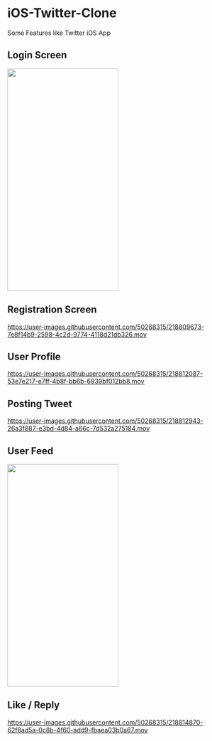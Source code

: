 # iOS-Twitter-Clone
Some Features like Twitter iOS App

## Login Screen
 <img src="https://user-images.githubusercontent.com/50268315/218809995-80d70cf4-f8f3-4b73-ba3b-fb4f7829cd82.png" width="250" height="500">

## Registration Screen
https://user-images.githubusercontent.com/50268315/218809673-7e8f14b9-2598-4c2d-9774-4118d21db326.mov

## User Profile
https://user-images.githubusercontent.com/50268315/218812087-53e7e217-e7ff-4b8f-bb6b-6939bf012bb8.mov

## Posting Tweet
https://user-images.githubusercontent.com/50268315/218812943-26a3f887-e3bd-4d84-a66c-7d532a275184.mov

## User Feed
 <img src="https://user-images.githubusercontent.com/50268315/218814002-7ba33853-f1b2-47a5-b2b8-eeebed54f134.png" width="250" height="500">
 
## Like / Reply
https://user-images.githubusercontent.com/50268315/218814870-62f8ad5a-0c8b-4f60-add9-fbaea03b0a67.mov














